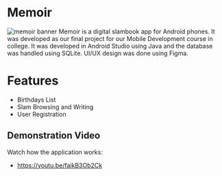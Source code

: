 # Memoir
![memoir banner](https://github.com/Adr029/Memoir-Slambook/assets/108637165/6f1c965f-7cde-42f2-adf3-5495172518bc)
Memoir is a digital slambook app for Android phones. It was developed as our final project for our Mobile Development course in college.
It was developed in Android Studio using Java and the database was handled using SQLite. UI/UX design was done using Figma.
# Features
* Birthdays List
* Slam Browsing and Writing 
* User Registration



## Demonstration Video
Watch how the application works:
* https://youtu.be/faikB3Ob2Ck
